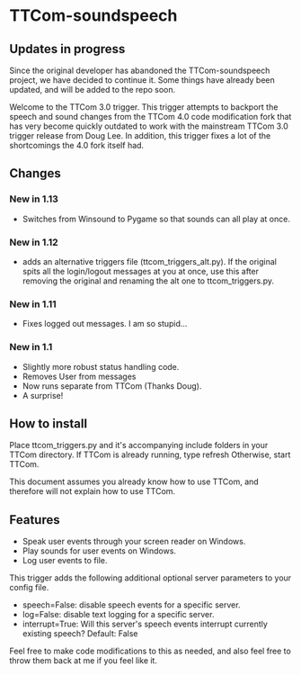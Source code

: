 # TTCom-soundspeech

## Updates in progress
Since the original developer has abandoned the TTCom-soundspeech project, we have decided to continue it. Some things have already been updated, and will be added to the repo soon.

Welcome to the TTCom 3.0 trigger.
This trigger attempts to backport the speech and sound changes from the TTCom 4.0 code modification fork that has very become quickly outdated to work with the mainstream TTCom 3.0 trigger release from Doug Lee.
In addition, this trigger fixes a lot of the shortcomings the 4.0 fork itself had.

## Changes
### New in 1.13
* Switches from Winsound to Pygame so that sounds can all play at once.
### New in 1.12
* adds an alternative triggers file (ttcom_triggers_alt.py). If the original spits all the login/logout messages at you at once, use this after removing the original and renaming the alt one to ttcom_triggers.py.
### New in 1.11
* Fixes logged out messages. I am so stupid...
### New in 1.1
* Slightly more robust status handling code.
* Removes User from messages
* Now runs separate from TTCom (Thanks Doug).
* A surprise!

## How to install
Place ttcom_triggers.py and it's accompanying include folders in your TTCom directory.
If TTCom is already running, type refresh
Otherwise, start TTCom.

This document assumes you already know how to use TTCom, and therefore will not explain how to use TTCom.

## Features
* Speak user events through your screen reader on Windows.
* Play sounds for user events on Windows.
* Log user events to file.

This trigger adds the following additional optional server parameters to your config file.
* speech=False: disable speech events for a specific server.
* log=False: disable text logging for a specific server.
* interrupt=True: Will this server's speech events interrupt currently existing speech? Default: False

Feel free to make code modifications to this as needed, and also feel free to throw them back at me if you feel like it.